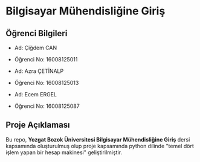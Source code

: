 # Bilgisayar Mühendisliğine Giriş
## Öğrenci Bilgileri
- Ad: Çiğdem CAN
- Öğrenci No: 16008125011

- Ad: Azra ÇETİNALP
- Öğrenci No: 16008125013

- Ad: Ecem ERGEL
- Öğrenci No: 16008125087

## Proje Açıklaması
Bu repo, **Yozgat Bozok Üniversitesi Bilgisayar Mühendisliğine Giriş** dersi kapsamında oluşturulmuş olup proje kapsamında python dilinde "temel dört işlem yapan bir hesap makinesi" geliştirilmiştir.  


